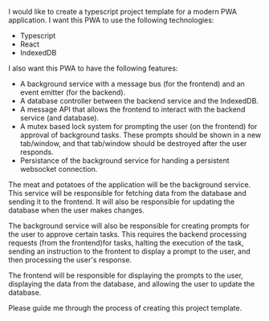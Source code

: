 I would like to create a typescript project template for a modern PWA application. I want this PWA to use the following technologies:

- Typescript
- React
- IndexedDB

I also want this PWA to have the following features:

- A background service with a message bus (for the frontend) and an event emitter (for the backend).
- A database controller between the backend service and the IndexedDB.
- A message API that allows the frontend to interact with the backend service (and database).
- A mutex based lock system for prompting the user (on the frontend) for approval of background tasks. These prompts should be shown in a new tab/window, and that tab/window should be destroyed after the user responds.
- Persistance of the background service for handing a persistent websocket connection.

The meat and potatoes of the application will be the background service. This service will be responsible for fetching data from the database and sending it to the frontend. It will also be responsible for updating the database when the user makes changes.

The background service will also be responsible for creating prompts for the user to approve certain tasks. This requires the backend processing requests (from the frontend)for tasks, halting the execution of the task, sending an instruction to the frontent to display a prompt to the user, and then processing the user's response.

The frontend will be responsible for displaying the prompts to the user, displaying the data from the database, and allowing the user to update the database.

Please guide me through the process of creating this project template.
